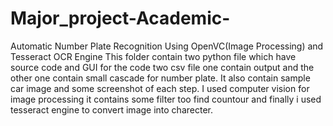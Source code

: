 # Major_project-Academic-
Automatic Number Plate Recognition Using OpenVC(Image Processing) and Tesseract OCR Engine
This folder contain two python file which have source code and GUI for the code two csv file one contain output and
the other one contain small cascade for number plate.
It also contain sample car image and some screenshot of each step.
I used computer vision for image processing it contains some filter too find countour and finally i used tesseract engine 
to convert image into charecter.
